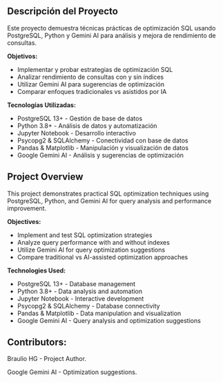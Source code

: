 
<h2>Descripción del Proyecto</h2>

Este proyecto demuestra técnicas prácticas de optimización SQL usando PostgreSQL, Python y Gemini AI para análisis y mejora de rendimiento de consultas.

**Objetivos:**
- Implementar y probar estrategias de optimización SQL
- Analizar rendimiento de consultas con y sin índices
- Utilizar Gemini AI para sugerencias de optimización
- Comparar enfoques tradicionales vs asistidos por IA

**Tecnologías Utilizadas:**
- PostgreSQL 13+ - Gestión de base de datos
- Python 3.8+ - Análisis de datos y automatización
- Jupyter Notebook - Desarrollo interactivo
- Psycopg2 & SQLAlchemy - Conectividad con base de datos
- Pandas & Matplotlib - Manipulación y visualización de datos
- Google Gemini AI - Análisis y sugerencias de optimización

<h2> Project Overview</h2>

This project demonstrates practical SQL optimization techniques using PostgreSQL, Python, and Gemini AI for query analysis and performance improvement.

**Objectives:**
- Implement and test SQL optimization strategies
- Analyze query performance with and without indexes
- Utilize Gemini AI for query optimization suggestions
- Compare traditional vs AI-assisted optimization approaches

**Technologies Used:**
- PostgreSQL 13+ - Database management
- Python 3.8+ - Data analysis and automation
- Jupyter Notebook - Interactive development
- Psycopg2 & SQLAlchemy - Database connectivity
- Pandas & Matplotlib - Data manipulation and visualization
- Google Gemini AI - Query analysis and optimization suggestions
  
<h2> Contributors: </h2>
Braulio HG - Project Author.

Google Gemini AI - Optimization suggestions. 

